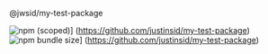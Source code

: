 @jwsid/my-test-package

![npm (scoped)](https://img.shields.io/npm/v/@jwsid/my-test-package)]
(https://github.com/justinsid/my-test-package)
![npm bundle size](https://img.shields.io/bundlephobia/min/my-test-package?color=orange)]
(https://github.com/justinsid/my-test-package)